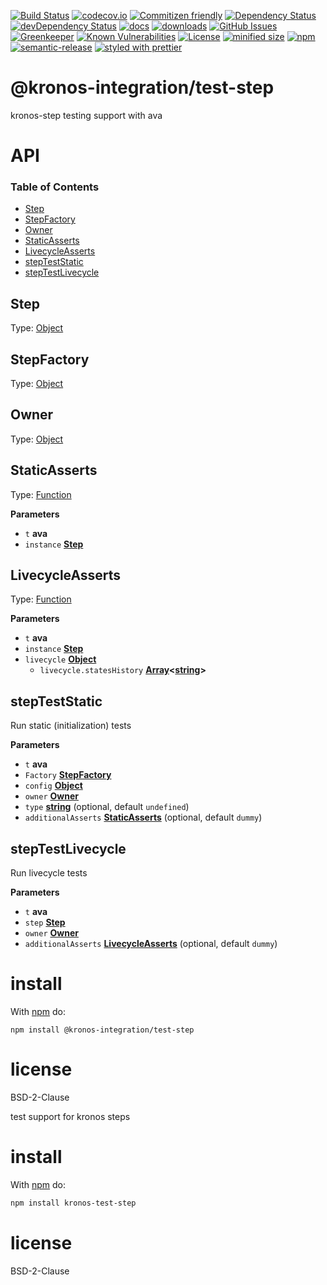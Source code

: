 [![Build Status](https://secure.travis-ci.org/Kronos-Integration/test-step.png)](http://travis-ci.org/Kronos-Integration/test-step)
[![codecov.io](http://codecov.io/github/Kronos-Integration/test-step/coverage.svg?branch=master)](http://codecov.io/github/Kronos-Integration/test-step?branch=master)
[![Commitizen friendly](https://img.shields.io/badge/commitizen-friendly-brightgreen.svg)](http://commitizen.github.io/cz-cli/)
[![Dependency Status](https://david-dm.org/Kronos-Integration/test-step.svg)](https://david-dm.org/Kronos-Integration/test-step)
[![devDependency Status](https://david-dm.org/Kronos-Integration/test-step/dev-status.svg)](https://david-dm.org/Kronos-Integration/test-step#info=devDependencies)
[![docs](http://inch-ci.org/github/Kronos-Integration/test-step.svg?branch=master)](http://inch-ci.org/github/Kronos-Integration/test-step)
[![downloads](http://img.shields.io/npm/dm/test-step.svg?style=flat-square)](https://npmjs.org/package/test-step)
[![GitHub Issues](https://img.shields.io/github/issues/Kronos-Integration/test-step.svg?style=flat-square)](https://github.com/Kronos-Integration/test-step/issues)
[![Greenkeeper](https://badges.greenkeeper.io/Kronos-Integration/test-step.svg)](https://greenkeeper.io/)
[![Known Vulnerabilities](https://snyk.io/test/github/Kronos-Integration/test-step/badge.svg)](https://snyk.io/test/github/Kronos-Integration/test-step)
[![License](https://img.shields.io/badge/License-BSD%203--Clause-blue.svg)](https://opensource.org/licenses/BSD-3-Clause)
[![minified size](https://badgen.net/bundlephobia/min/@kronos-integration/test-step)](https://bundlephobia.com/result?p=@kronos-integration/test-step)
[![npm](https://img.shields.io/npm/v/@kronos-integration/test-step.svg)](https://www.npmjs.com/package/@kronos-integration/test-step)
[![semantic-release](https://img.shields.io/badge/%20%20%F0%9F%93%A6%F0%9F%9A%80-semantic--release-e10079.svg)](https://github.com/Kronos-Integration/test-step)
[![styled with prettier](https://img.shields.io/badge/styled_with-prettier-ff69b4.svg)](https://github.com/prettier/prettier)

# @kronos-integration/test-step

kronos-step testing support with ava

# API

<!-- Generated by documentation.js. Update this documentation by updating the source code. -->

### Table of Contents

-   [Step](#step)
-   [StepFactory](#stepfactory)
-   [Owner](#owner)
-   [StaticAsserts](#staticasserts)
-   [LivecycleAsserts](#livecycleasserts)
-   [stepTestStatic](#stepteststatic)
-   [stepTestLivecycle](#steptestlivecycle)

## Step

Type: [Object](https://developer.mozilla.org/docs/Web/JavaScript/Reference/Global_Objects/Object)

## StepFactory

Type: [Object](https://developer.mozilla.org/docs/Web/JavaScript/Reference/Global_Objects/Object)

## Owner

Type: [Object](https://developer.mozilla.org/docs/Web/JavaScript/Reference/Global_Objects/Object)

## StaticAsserts

Type: [Function](https://developer.mozilla.org/docs/Web/JavaScript/Reference/Statements/function)

**Parameters**

-   `t` **ava**
-   `instance` **[Step](#step)**

## LivecycleAsserts

Type: [Function](https://developer.mozilla.org/docs/Web/JavaScript/Reference/Statements/function)

**Parameters**

-   `t` **ava**
-   `instance` **[Step](#step)**
-   `livecycle` **[Object](https://developer.mozilla.org/docs/Web/JavaScript/Reference/Global_Objects/Object)**
    -   `livecycle.statesHistory` **[Array](https://developer.mozilla.org/docs/Web/JavaScript/Reference/Global_Objects/Array)&lt;[string](https://developer.mozilla.org/docs/Web/JavaScript/Reference/Global_Objects/String)>**

## stepTestStatic

Run static (initialization) tests

**Parameters**

-   `t` **ava**
-   `Factory` **[StepFactory](#stepfactory)**
-   `config` **[Object](https://developer.mozilla.org/docs/Web/JavaScript/Reference/Global_Objects/Object)**
-   `owner` **[Owner](#owner)**
-   `type` **[string](https://developer.mozilla.org/docs/Web/JavaScript/Reference/Global_Objects/String)**  (optional, default `undefined`)
-   `additionalAsserts` **[StaticAsserts](#staticasserts)**  (optional, default `dummy`)

## stepTestLivecycle

Run livecycle tests

**Parameters**

-   `t` **ava**
-   `step` **[Step](#step)**
-   `owner` **[Owner](#owner)**
-   `additionalAsserts` **[LivecycleAsserts](#livecycleasserts)**  (optional, default `dummy`)

# install

With [npm](http://npmjs.org) do:

```shell
npm install @kronos-integration/test-step
```

# license

BSD-2-Clause

test support for kronos steps

# install

With [npm](http://npmjs.org) do:

```sh
npm install kronos-test-step
```

# license

BSD-2-Clause
